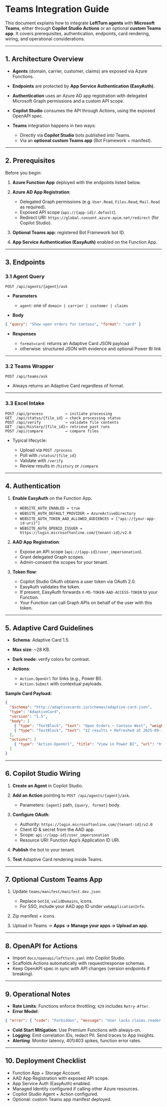 

# Teams Integration Guide

This document explains how to integrate **LeftTurn agents** with **Microsoft Teams**, either through **Copilot Studio Actions** or an optional **custom Teams app**. It covers prerequisites, authentication, endpoints, card rendering, wiring, and operational considerations.

---

## 1. Architecture Overview

* **Agents** (domain, carrier, customer, claims) are exposed via Azure Functions.
* **Endpoints** are protected by **App Service Authentication (EasyAuth)**.
* **Authentication** uses an Azure AD app registration with delegated Microsoft Graph permissions and a custom API scope.
* **Copilot Studio** consumes the API through Actions, using the exposed OpenAPI spec.
* **Teams** integration happens in two ways:

  * Directly via **Copilot Studio** bots published into Teams.
  * Via an **optional custom Teams app** (Bot Framework + manifest).

---

## 2. Prerequisites

Before you begin:

1. **Azure Function App** deployed with the endpoints listed below.
2. **Azure AD App Registration**:

   * Delegated Graph permissions (e.g. `User.Read`, `Files.Read`, `Mail.Read` as required).
   * Exposed API scope (`api://{app-id}/.default`).
   * Redirect URI: `https://global.consent.azure-apim.net/redirect` (for Copilot Studio).
3. **Optional Teams app**: registered Bot Framework bot ID.
4. **App Service Authentication (EasyAuth)** enabled on the Function App.

---

## 3. Endpoints

### 3.1 Agent Query

```
POST /api/agents/{agent}/ask
```

* **Parameters**

  * `agent`: one of `domain | carrier | customer | claims`
* **Body**

```json
{ "query": "Show open orders for Contoso", "format": "card" }
```

* **Responses**

  * `format=card`: returns an Adaptive Card JSON payload
  * otherwise: structured JSON with evidence and optional Power BI link

---

### 3.2 Teams Wrapper

```
POST /api/teams/ask
```

* Always returns an Adaptive Card regardless of format.

---

### 3.3 Excel Intake

```
POST /api/process          → initiate processing
GET  /api/status/{file_id} → check processing status
POST /api/verify           → validate file contents
GET  /api/history/{file_id}→ retrieve past runs
POST /api/compare          → compare files
```

* Typical lifecycle:

  * Upload via `POST /process`
  * Poll with `/status/{file_id}`
  * Validate with `/verify`
  * Review results in `/history` or `/compare`

---

## 4. Authentication

1. **Enable EasyAuth** on the Function App.

   * `WEBSITE_AUTH_ENABLED = true`
   * `WEBSITE_AUTH_DEFAULT_PROVIDER = AzureActiveDirectory`
   * `WEBSITE_AUTH_TOKEN_AAD_ALLOWED_AUDIENCES = ["api://{your-app-id-uri}"]`
   * `WEBSITE_AUTH_OPENID_ISSUER = https://login.microsoftonline.com/{tenant-id}/v2.0`

2. **AAD App Registration**:

   * Expose an API scope (`api://{app-id}/user_impersonation`).
   * Grant delegated Graph scopes.
   * Admin-consent the scopes for your tenant.

3. **Token flow**:

   * Copilot Studio OAuth obtains a user token via OAuth 2.0.
   * EasyAuth validates the token.
   * If present, EasyAuth forwards `X-MS-TOKEN-AAD-ACCESS-TOKEN` to your Function.
   * Your Function can call Graph APIs on behalf of the user with this token.

---

## 5. Adaptive Card Guidelines

* **Schema**: Adaptive Card 1.5.
* **Max size**: \~28 KB.
* **Dark mode**: verify colors for contrast.
* **Actions**:

  * `Action.OpenUrl` for links (e.g., Power BI).
  * `Action.Submit` with contextual payloads.

**Sample Card Payload:**

```json
{
  "$schema": "http://adaptivecards.io/schemas/adaptive-card.json",
  "type": "AdaptiveCard",
  "version": "1.5",
  "body": [
    { "type": "TextBlock", "text": "Open Orders – Contoso West", "weight": "Bolder", "size": "Large" },
    { "type": "TextBlock", "text": "12 results • Refreshed at 2025-09-10T14:02Z" }
  ],
  "actions": [
    { "type": "Action.OpenUrl", "title": "View in Power BI", "url": "https://app.powerbi.com/..." }
  ]
}
```

---

## 6. Copilot Studio Wiring

1. **Create an Agent** in Copilot Studio.
2. **Add an Action** pointing to `POST /api/agents/{agent}/ask`.

   * Parameters: `{agent}` path, `{query, format}` body.
3. **Configure OAuth**:

   * Authority: `https://login.microsoftonline.com/{tenant-id}/v2.0`
   * Client ID & secret from the AAD app.
   * Scope: `api://{app-id}/user_impersonation`
   * Resource URI: Function App’s Application ID URI.
4. **Publish** the bot to your tenant.
5. **Test** Adaptive Card rendering inside Teams.

---

## 7. Optional Custom Teams App

1. Update `teams/manifest/manifest.dev.json`:

   * Replace `botId`, `validDomains`, icons.
   * For SSO, include your AAD app ID under `webApplicationInfo`.
2. Zip manifest + icons.
3. Upload in Teams → **Apps → Manage your apps → Upload an app**.

---

## 8. OpenAPI for Actions

* Import `docs/openapi/leftturn.yaml` into Copilot Studio.
* Scaffolds Actions automatically with request/response schemas.
* Keep OpenAPI spec in sync with API changes (version endpoints if breaking).

---

## 9. Operational Notes

* **Rate Limits**: Functions enforce throttling; `429` includes `Retry-After`.
* **Error Model**:

```json
{ "error": { "code": "Forbidden", "message": "User lacks claims.reader role", "correlationId": "01HF...", "retryAfterSeconds": 3600 } }
```

* **Cold Start Mitigation**: Use Premium Functions with always-on.
* **Logging**: Emit correlation IDs, redact PII. Send traces to App Insights.
* **Alerting**: Monitor latency, 401/403 spikes, function error rates.

---

## 10. Deployment Checklist

* Function App + Storage Account.
* AAD App Registration with exposed API scope.
* App Service Auth (EasyAuth) enabled.
* Managed Identity configured if calling other Azure resources.
* Copilot Studio Agent + Action configured.
* Optional: custom Teams app manifest deployed.

